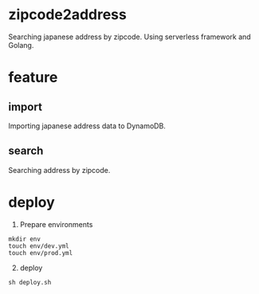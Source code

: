 # zipcode2address

Searching japanese address by zipcode.
Using serverless framework and Golang.

# feature

## import

Importing japanese address data to DynamoDB.

## search

Searching address by zipcode.

# deploy

1. Prepare environments

```
mkdir env
touch env/dev.yml
touch env/prod.yml
```

2. deploy

```
sh deploy.sh
```
